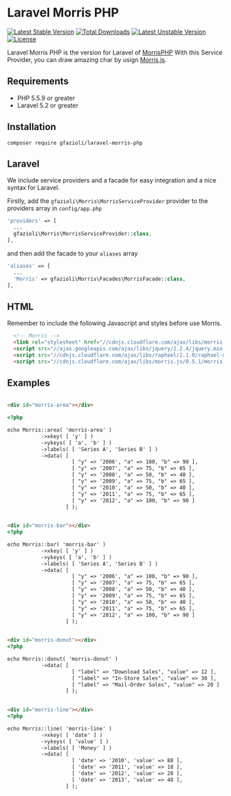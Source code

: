 # Laravel Morris PHP

[![Latest Stable Version](https://poser.pugx.org/gfazioli/laravel-morris-php/version.svg)](https://packagist.org/packages/gfazioli/laravel-morris-php) 
[![Total Downloads](https://poser.pugx.org/gfazioli/laravel-morris-php/downloads.svg)](https://packagist.org/packages/gfazioli/laravel-morris-php) 
[![Latest Unstable Version](https://poser.pugx.org/gfazioli/laravel-morris-php/v/unstable.svg)](https://packagist.org/packages/gfazioli/laravel-morris-php) 
[![License](https://poser.pugx.org/gfazioli/laravel-morris-php/license.svg)](https://packagist.org/packages/gfazioli/laravel-morris-php)

Laravel Morris PHP is the version for Laravel of [MorrisPHP](https://github.com/gfazioli/morris-php)
With this Service Provider, you can draw amazing char by usign [Morris.js]( http://morrisjs.github.io/morris.js/ ).

## Requirements

* PHP 5.5.9 or greater
* Laravel 5.2 or greater

## Installation

    composer require gfazioli/laravel-morris-php

## Laravel

We include service providers and a facade for easy integration and a nice syntax for Laravel.

Firstly, add the `gfazioli\Morris\MorrisServiceProvider` provider to the providers array in `config/app.php`

```php
'providers' => [
  ...
  gfazioli\Morris\MorrisServiceProvider::class,
],
```

and then add the facade to your `aliases` array

```php
'aliases' => [
  ...
  'Morris' => gfazioli\Morris\Facades\MorrisFacade::class,
],
```

## HTML

Remember to include the following Javascript and styles before use Morris.

```html
  <!-- Morris -->
  <link rel="stylesheet" href="//cdnjs.cloudflare.com/ajax/libs/morris.js/0.5.1/morris.css">
  <script src="//ajax.googleapis.com/ajax/libs/jquery/2.2.4/jquery.min.js"></script>
  <script src="//cdnjs.cloudflare.com/ajax/libs/raphael/2.1.0/raphael-min.js"></script>
  <script src="//cdnjs.cloudflare.com/ajax/libs/morris.js/0.5.1/morris.min.js"></script>
```


## Examples

```html
  
<div id="morris-area"></div>

<?php

echo Morris::area( 'morris-area' )
           ->xkey( [ 'y' ] )
           ->ykeys( [ 'a', 'b' ] )
           ->labels( [ 'Series A', 'Series B' ] )
           ->data( [
                     [ "y" => '2006', "a" => 100, "b" => 90 ],
                     [ "y" => '2007', "a" => 75, "b" => 65 ],
                     [ "y" => '2008', "a" => 50, "b" => 40 ],
                     [ "y" => '2009', "a" => 75, "b" => 65 ],
                     [ "y" => '2010', "a" => 50, "b" => 40 ],
                     [ "y" => '2011', "a" => 75, "b" => 65 ],
                     [ "y" => '2012', "a" => 100, "b" => 90 ]
                   ] );

```

```html
  
<div id="morris-bar"></div>
<?php

echo Morris::bar( 'morris-bar' )
           ->xkey( [ 'y' ] )
           ->ykeys( [ 'a', 'b' ] )
           ->labels( [ 'Series A', 'Series B' ] )
           ->data( [
                     [ "y" => '2006', "a" => 100, "b" => 90 ],
                     [ "y" => '2007', "a" => 75, "b" => 65 ],
                     [ "y" => '2008', "a" => 50, "b" => 40 ],
                     [ "y" => '2009', "a" => 75, "b" => 65 ],
                     [ "y" => '2010', "a" => 50, "b" => 40 ],
                     [ "y" => '2011', "a" => 75, "b" => 65 ],
                     [ "y" => '2012', "a" => 100, "b" => 90 ]
                   ] );

```

```html
  
<div id="morris-donut"></div>
<?php

echo Morris::donut( 'morris-donut' )
           ->data( [
                     [ "label" => "Download Sales", "value" => 12 ],
                     [ "label" => "In-Store Sales", "value" => 30 ],
                     [ "label" => "Mail-Order Sales", "value" => 20 ]
                   ] );

```

```html
  
<div id="morris-line"></div>
<?php

echo Morris::line( 'morris-line' )
           ->xkey( [ 'date' ] )
           ->ykeys( [ 'value' ] )
           ->labels( [ 'Money' ] )
           ->data( [
                     [ 'date' => '2010', 'value' => 88 ],
                     [ 'date' => '2011', 'value' => 18 ],
                     [ 'date' => '2012', 'value' => 28 ],
                     [ 'date' => '2013', 'value' => 48 ],
                   ] );

```
